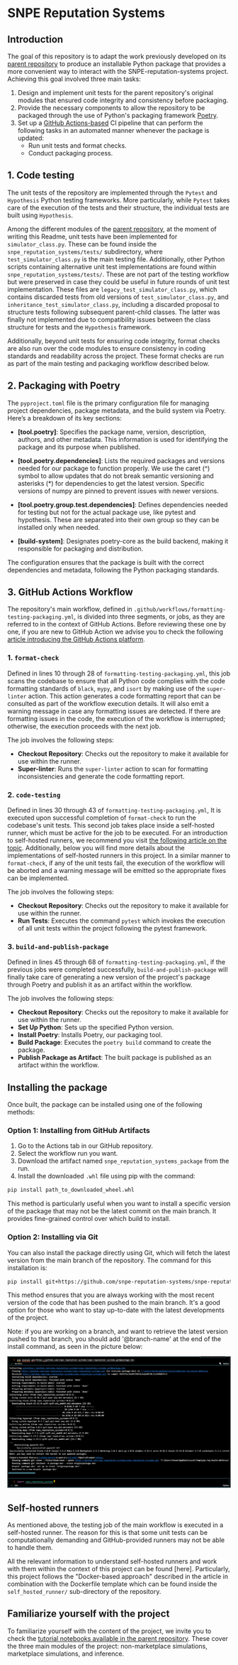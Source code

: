 # SNPE Reputation Systems

## Introduction

The goal of this repository is to adapt the work previously developed on its [parent repository](https://github.com/narendramukherjee/reputation-systems/tree/master) to produce an installable Python package that provides a more convenient way to interact with the SNPE-reputation-systems project. Achieving this goal involved three main tasks:

1. Design and implement unit tests for the parent repository's original modules that ensured code integrity and consistency before packaging.
2. Provide the necessary components to allow the repository to be packaged through the use of Python's packaging framework [Poetry](https://python-poetry.org/).
3. Set up a [GitHub Actions-based](https://tilburgsciencehub.com/topics/automation/automation-tools/deployment/intro_ghactions/) CI pipeline that can perform the following tasks in an automated manner whenever the package is updated:
    - Run unit tests and format checks.
    - Conduct packaging process.


## 1. Code testing

The unit tests of the repository are implemented through the `Pytest` and `Hypothesis` Python testing frameworks. More particularly, while `Pytest` takes care of the execution of the tests and their structure, the individual tests are built using `Hypothesis`.

Among the different modules of the [parent repository](https://github.com/narendramukherjee/reputation-systems/tree/master), at the moment of writing this Readme, unit tests have been implemented for `simulator_class.py`. These can be found inside the `snpe_reputation_systems/tests/` subdirectory, where `test_simulator_class.py` is the main testing file. Additionally, other Python scripts containing alternative unit test implementations are found within `snpe_reputation_systems/tests/`. These are not part of the testing workflow but were preserved in case they could be useful in future rounds of unit test implementation. These files are `legacy_test_simulator_class.py`, which contains discarded tests from old versions of `test_simulator_class.py`, and `inheritance_test_simulator_class.py`, including a discarded proposal to structure tests following subsequent parent-child classes. The latter was finally not implemented due to compatibility issues between the class structure for tests and the `Hypothesis` framework.

Additionally, beyond unit tests for ensuring code integrity, format checks are also run over the code modules to ensure consistency in coding standards and readability across the project. These format checks are run as part of the main testing and packaging workflow described below.

## 2. Packaging with Poetry

The `pyproject.toml` file is the primary configuration file for managing project dependencies, package metadata, and the build system via Poetry. Here’s a breakdown of its key sections:

- **[tool.poetry]**: Specifies the package name, version, description, authors, and other metadata. This information is used for identifying the package and its purpose when published.

- **[tool.poetry.dependencies]**: Lists the required packages and versions needed for our package to function properly. We use the caret (^) symbol to allow updates that do not break semantic versioning and asterisks (*) for dependencies to get the latest version. Specific versions of numpy are pinned to prevent issues with newer versions.

- **[tool.poetry.group.test.dependencies]**: Defines dependencies needed for testing but not for the actual package use, like pytest and hypothesis. These are separated into their own group so they can be installed only when needed.

- **[build-system]**: Designates poetry-core as the build backend, making it responsible for packaging and distribution.

The configuration ensures that the package is built with the correct dependencies and metadata, following the Python packaging standards.

## 3. GitHub Actions Workflow

The repository's main workflow, defined in `.github/workflows/formatting-testing-packaging.yml`, is divided into three segments, or jobs, as they are referred to in the context of GitHub Actions. Before reviewing these one by one, if you are new to GitHub Action we advise you to check the following [article introducing the GitHub Actions platform](https://tilburgsciencehub.com/topics/automation/automation-tools/deployment/intro_ghactions/).

### 1. `format-check`
Defined in lines 10 through 28 of `formatting-testing-packaging.yml`, this job scans the codebase to ensure that all Python code complies with the code formatting standards of `black`, `mypy`, and `isort` by making use of the `super-linter` action. This action generates a code formatting report that can be consulted as part of the workflow execution details. It will also emit a warning message in case any formatting issues are detected. If there are formatting issues in the code, the execution of the workflow is interrupted; otherwise, the execution proceeds with the next job.

The job involves the following steps:
- **Checkout Repository**: Checks out the repository to make it available for use within the runner.
- **Super-linter**: Runs the `super-linter` action to scan for formatting inconsistencies and generate the code formatting report.

### 2. `code-testing`
Defined in lines 30 through 43 of `formatting-testing-packaging.yml`, It is executed upon successful completion of `format-check` to run the codebase's unit tests. This second job takes place inside a self-hosted runner, which must be active for the job to be executed. For an introduction to self-hosted runners, we recommend you visit [the following article on the topic](https://tilburgsciencehub.com/topics/automation/automation-tools/deployment/ghactions-self-hosted-runner/). Additionally, below you will find more details about the implementations of self-hosted runners in this project. In a similar manner to `format-check`, if any of the unit tests fail, the execution of the workflow will be aborted and a warning message will be emitted so the appropriate fixes can be implemented.

The job involves the following steps:
- **Checkout Repository**: Checks out the repository to make it available for use within the runner.
- **Run Tests**: Executes the command `pytest` which invokes the execution of all unit tests within the project following the pytest framework.

### 3. `build-and-publish-package`
Defined in lines 45 through 68 of `formatting-testing-packaging.yml`, if the previous jobs were completed successfully, `build-and-publish-package` will finally take care of generating a new version of the project's package through Poetry and publish it as an artifact within the workflow.

The job involves the following steps:
- **Checkout Repository**: Checks out the repository to make it available for use within the runner.
- **Set Up Python**: Sets up the specified Python version.
- **Install Poetry**: Installs Poetry, our packaging tool.
- **Build Package**: Executes the `poetry build` command to create the package.
- **Publish Package as Artifact**: The built package is published as an artifact within the workflow.


## Installing the package

Once built, the package can be installed using one of the following methods:

### Option 1: Installing from GitHub Artifacts

1. Go to the Actions tab in our GitHub repository.
2. Select the workflow run you want.
3. Download the artifact named `snpe_reputation_systems_package` from the run.
4. Install the downloaded `.whl` file using pip with the command: 

```bash
pip install path_to_downloaded_wheel.whl
```

This method is particularly useful when you want to install a specific version of the package that may not be the latest commit on the main branch. It provides fine-grained control over which build to install.

### Option 2: Installing via Git

You can also install the package directly using Git, which will fetch the latest version from the main branch of the repository. The command for this installation is:

```bash
pip install git+https://github.com/snpe-reputation-systems/snpe-reputation-systems.git
```

This method ensures that you are always working with the most recent version of the code that has been pushed to the main branch. It's a good option for those who want to stay up-to-date with the latest developments of the project.

Note: if you are working on a branch, and want to retrieve the latest version pushed to that branch, you should add '@branch-name' at the end of the install command, as seen in the picture below:

![Succesful package installation from the branch](images/install-package-opt2.png)

## Self-hosted runners

As mentioned above, the testing job of the main workflow is executed in a self-hosted runner. The reason for this is that some unit tests can be computationally demanding and GitHub-provided runners may not be able to handle them. 

All the relevant information to understand self-hosted runners and work with them within the context of this project can be found [here]. Particularly, this project follows the "Docker-based approach" described in the article in combination with the Dockerfile template which can be found inside the `self_hosted_runner/` sub-directory of the repository.

## Familiarize yourself with the project

To familiarize yourself with the content of the project, we invite you to check the [tutorial notebooks available in the parent repository](https://github.com/narendramukherjee/reputation-systems/tree/master/snpe/tutorials). These cover the three main modules of the project: non-marketplace simulations, marketplace simulations, and inference.